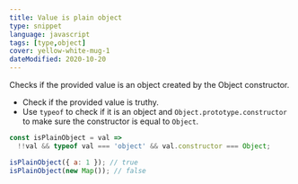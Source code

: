 ```yaml
---
title: Value is plain object
type: snippet
language: javascript
tags: [type,object]
cover: yellow-white-mug-1
dateModified: 2020-10-20
---
```


Checks if the provided value is an object created by the Object constructor.

- Check if the provided value is truthy.
- Use `typeof` to check if it is an object and `Object.prototype.constructor` to make sure the constructor is equal to `Object`.

```js
const isPlainObject = val =>
  !!val && typeof val === 'object' && val.constructor === Object;
```

```js
isPlainObject({ a: 1 }); // true
isPlainObject(new Map()); // false
```
